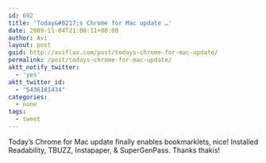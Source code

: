 ```yaml
---
id: 692
title: 'Today&#8217;s Chrome for Mac update …'
date: 2009-11-04T21:00:11+00:00
author: Avi
layout: post
guid: http://aviflax.com/post/todays-chrome-for-mac-update/
permalink: /post/todays-chrome-for-mac-update/
aktt_notify_twitter:
  - 'yes'
aktt_twitter_id:
  - "5436181434"
categories:
  - none
tags:
  - tweet
---
```

Today&#8217;s Chrome for Mac update finally enables bookmarklets, nice! Installed Readability, TBUZZ, Instapaper, & SuperGenPass. Thanks thakis!